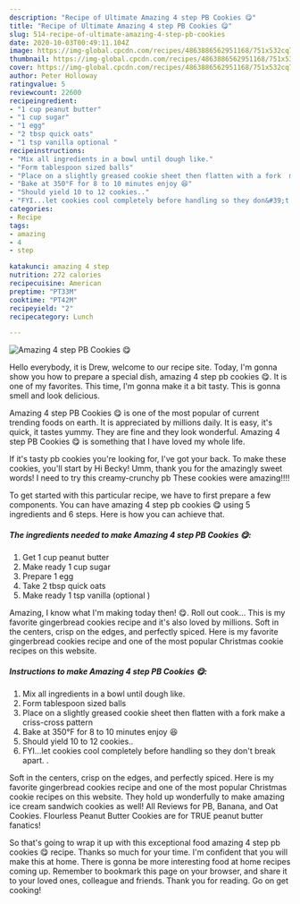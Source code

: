 ```yaml
---
description: "Recipe of Ultimate Amazing 4 step PB Cookies 😋"
title: "Recipe of Ultimate Amazing 4 step PB Cookies 😋"
slug: 514-recipe-of-ultimate-amazing-4-step-pb-cookies
date: 2020-10-03T00:49:11.104Z
image: https://img-global.cpcdn.com/recipes/4863886562951168/751x532cq70/amazing-4-step-pb-cookies-😋-recipe-main-photo.jpg
thumbnail: https://img-global.cpcdn.com/recipes/4863886562951168/751x532cq70/amazing-4-step-pb-cookies-😋-recipe-main-photo.jpg
cover: https://img-global.cpcdn.com/recipes/4863886562951168/751x532cq70/amazing-4-step-pb-cookies-😋-recipe-main-photo.jpg
author: Peter Holloway
ratingvalue: 5
reviewcount: 22600
recipeingredient:
- "1 cup peanut butter"
- "1 cup sugar"
- "1 egg"
- "2 tbsp quick oats"
- "1 tsp vanilla optional "
recipeinstructions:
- "Mix all ingredients in a bowl until dough like."
- "Form tablespoon sized balls"
- "Place on a slightly greased cookie sheet then flatten with a fork  make a criss-cross pattern"
- "Bake at 350°F for 8 to 10 minutes enjoy 😆"
- "Should yield 10 to 12 cookies.."
- "FYI...let cookies cool completely before handling so they don&#39;t break apart. ."
categories:
- Recipe
tags:
- amazing
- 4
- step

katakunci: amazing 4 step 
nutrition: 272 calories
recipecuisine: American
preptime: "PT33M"
cooktime: "PT42M"
recipeyield: "2"
recipecategory: Lunch

---
```



![Amazing 4 step PB Cookies 😋](https://img-global.cpcdn.com/recipes/4863886562951168/751x532cq70/amazing-4-step-pb-cookies-😋-recipe-main-photo.jpg)

Hello everybody, it is Drew, welcome to our recipe site. Today, I'm gonna show you how to prepare a special dish, amazing 4 step pb cookies 😋. It is one of my favorites. This time, I'm gonna make it a bit tasty. This is gonna smell and look delicious.

Amazing 4 step PB Cookies 😋 is one of the most popular of current trending foods on earth. It is appreciated by millions daily. It is easy, it's quick, it tastes yummy. They are fine and they look wonderful. Amazing 4 step PB Cookies 😋 is something that I have loved my whole life.

If it&#39;s tasty pb cookies you&#39;re looking for, I&#39;ve got your back. To make these cookies, you&#39;ll start by Hi Becky! Umm, thank you for the amazingly sweet words! I need to try this creamy-crunchy pb These cookies were amazing!!!!


To get started with this particular recipe, we have to first prepare a few components. You can have amazing 4 step pb cookies 😋 using 5 ingredients and 6 steps. Here is how you can achieve that.

<!--inarticleads1-->

##### The ingredients needed to make Amazing 4 step PB Cookies 😋:

1. Get 1 cup peanut butter
1. Make ready 1 cup sugar
1. Prepare 1 egg
1. Take 2 tbsp quick oats
1. Make ready 1 tsp vanilla (optional )


Amazing, I know what I&#39;m making today then! 😋. Roll out cook… This is my favorite gingerbread cookies recipe and it&#39;s also loved by millions. Soft in the centers, crisp on the edges, and perfectly spiced. Here is my favorite gingerbread cookies recipe and one of the most popular Christmas cookie recipes on this website. 

<!--inarticleads2-->

##### Instructions to make Amazing 4 step PB Cookies 😋:

1. Mix all ingredients in a bowl until dough like.
1. Form tablespoon sized balls
1. Place on a slightly greased cookie sheet then flatten with a fork  make a criss-cross pattern
1. Bake at 350°F for 8 to 10 minutes enjoy 😆
1. Should yield 10 to 12 cookies..
1. FYI...let cookies cool completely before handling so they don&#39;t break apart. .


Soft in the centers, crisp on the edges, and perfectly spiced. Here is my favorite gingerbread cookies recipe and one of the most popular Christmas cookie recipes on this website. They hold up wonderfully to make amazing ice cream sandwich cookies as well! All Reviews for PB, Banana, and Oat Cookies. Flourless Peanut Butter Cookies are for TRUE peanut butter fanatics! 

So that's going to wrap it up with this exceptional food amazing 4 step pb cookies 😋 recipe. Thanks so much for your time. I'm confident that you will make this at home. There is gonna be more interesting food at home recipes coming up. Remember to bookmark this page on your browser, and share it to your loved ones, colleague and friends. Thank you for reading. Go on get cooking!
